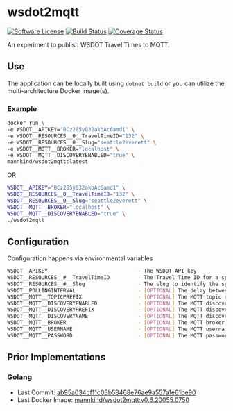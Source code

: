 # wsdot2mqtt

[![Software
License](https://img.shields.io/badge/License-MIT-orange.svg?style=flat-square)](https://github.com/mannkind/wsdot2mqtt/blob/main/LICENSE.md)
[![Build Status](https://github.com/mannkind/wsdot2mqtt/workflows/Main%20Workflow/badge.svg)](https://github.com/mannkind/wsdot2mqtt/actions)
[![Coverage Status](https://img.shields.io/codecov/c/github/mannkind/wsdot2mqtt/main.svg)](http://codecov.io/github/mannkind/wsdot2mqtt?branch=main)

An experiment to publish WSDOT Travel Times to MQTT.

## Use

The application can be locally built using `dotnet build` or you can utilize the multi-architecture Docker image(s).

### Example

```bash
docker run \
-e WSDOT__APIKEY="BCz285y032akbAc6amd1" \
-e WSDOT__RESOURCES__0__TravelTimeID="132" \
-e WSDOT__RESOURCES__0__Slug="seattle2everett" \
-e WSDOT__MQTT__BROKER="localhost" \
-e WSDOT__MQTT__DISCOVERYENABLED="true" \
mannkind/wsdot2mqtt:latest
```

OR

```bash
WSDOT__APIKEY="BCz285y032akbAc6amd1" \
WSDOT__RESOURCES__0__TravelTimeID="132" \
WSDOT__RESOURCES__0__Slug="seattle2everett" \
WSDOT__MQTT__BROKER="localhost" \
WSDOT__MQTT__DISCOVERYENABLED="true" \
./wsdot2mqtt 
```


## Configuration

Configuration happens via environmental variables

```bash
WSDOT__APIKEY                             - The WSDOT API key
WSDOT__RESOURCES__#__TravelTimeID         - The Travel Time ID for a specific travel time
WSDOT__RESOURCES__#__Slug                 - The slug to identify the specific travel time
WSDOT__POLLINGINTERVAL                    - [OPTIONAL] The delay between travel time lookups lookups, defaults to "0.00:03:31"
WSDOT__MQTT__TOPICPREFIX                  - [OPTIONAL] The MQTT topic on which to publish the collection lookup results, defaults to "home/wsdot"
WSDOT__MQTT__DISCOVERYENABLED             - [OPTIONAL] The MQTT discovery flag for Home Assistant, defaults to false
WSDOT__MQTT__DISCOVERYPREFIX              - [OPTIONAL] The MQTT discovery prefix for Home Assistant, defaults to "homeassistant"
WSDOT__MQTT__DISCOVERYNAME                - [OPTIONAL] The MQTT discovery name for Home Assistant, defaults to "wsdot"
WSDOT__MQTT__BROKER                       - [OPTIONAL] The MQTT broker, defaults to "test.mosquitto.org"
WSDOT__MQTT__USERNAME                     - [OPTIONAL] The MQTT username, default to ""
WSDOT__MQTT__PASSWORD                     - [OPTIONAL] The MQTT password, default to ""
```

## Prior Implementations

### Golang
* Last Commit: [ab95a034cf11c03b58468e76ae9a557a1e61be90](https://github.com/mannkind/wsdot2mqtt/commit/ab95a034cf11c03b58468e76ae9a557a1e61be90)
* Last Docker Image: [mannkind/wsdot2mqtt:v0.6.20055.0750](https://hub.docker.com/layers/mannkind/wsdot2mqtt/v0.6.20055.0750/images/sha256-b499b7d6c0bb7f4ad873b233736428b4ca16426ca7f3ce3152e3ba97b0a8ac1a?context=explore)
